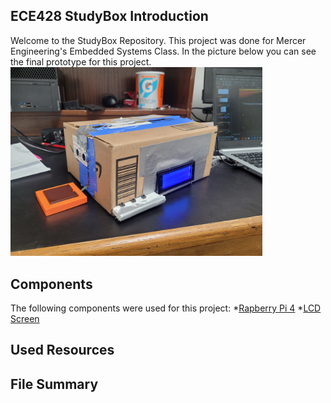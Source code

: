 ## ECE428 StudyBox Introduction
Welcome to the StudyBox Repository. 
This project was done for Mercer Engineering's Embedded Systems Class. 
In the picture below you can see the final prototype for this project.
<img src='Circuits/StudyBox.jpg' width='80%'/>

## Components
The following components were used for this project:
*[Rapberry Pi 4]()
*[LCD Screen](https://www.amazon.com/dp/B07QLRD3TM?psc=1&ref=ppx_yo2ov_dt_b_product_details)

## Used Resources

## File Summary
